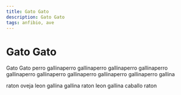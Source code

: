 ```yaml
---
title: Gato Gato
description: Gato Gato
tags: anfibio, ave
---
```


# Gato Gato

Gato Gato perro gallinaperro gallinaperro gallinaperro gallinaperro gallinaperro gallinaperro gallinaperro gallinaperro gallinaperro gallina

raton oveja leon gallina gallina raton leon gallina caballo raton